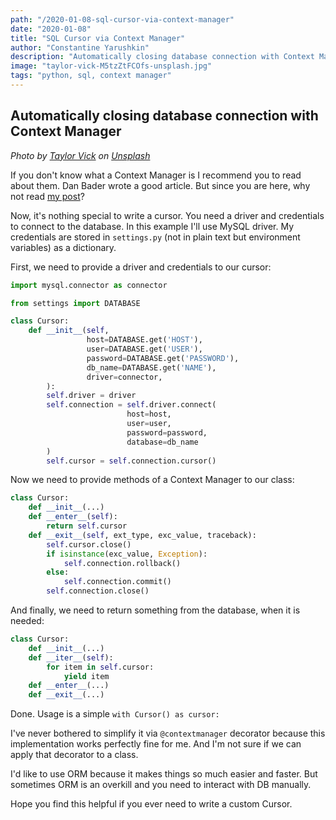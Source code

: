 ```yaml
---
path: "/2020-01-08-sql-cursor-via-context-manager"
date: "2020-01-08"
title: "SQL Cursor via Context Manager"
author: "Constantine Yarushkin"
description: "Automatically closing database connection with Context Manager"
image: "taylor-vick-M5tzZtFCOfs-unsplash.jpg"
tags: "python, sql, context manager"
---
```


## Automatically closing database connection with Context Manager

_Photo by_ [_Taylor Vick_](https://unsplash.com/@tvick?utm_source=unsplash&utm_medium=referral&utm_content=creditCopyText) _on_ [_Unsplash_](https://unsplash.com/@tvick?utm_source=unsplash&utm_medium=referral&utm_content=creditCopyText)

If you don't know what a Context Manager is I recommend you to read about them. Dan Bader wrote a good article. But since you are here, why not read [my post](https://c-v-ya.github.io/blog/2019-11-04-why-context-manager-is-useful)?

Now, it's nothing special to write a cursor. You need a driver and credentials to connect to the database. In this example I'll use MySQL driver. My credentials are stored in `settings.py` (not in plain text but environment variables) as a dictionary.

First, we need to provide a driver and credentials to our cursor:

```python
import mysql.connector as connector

from settings import DATABASE

class Cursor:
    def __init__(self,
                 host=DATABASE.get('HOST'),
                 user=DATABASE.get('USER'),
                 password=DATABASE.get('PASSWORD'),
                 db_name=DATABASE.get('NAME'),
                 driver=connector,
        ):
        self.driver = driver
        self.connection = self.driver.connect(
                          host=host,
                          user=user,
                          password=password,
                          database=db_name
        )
        self.cursor = self.connection.cursor()
```

Now we need to provide methods of a Context Manager to our class:

```python
class Cursor:
    def __init__(...)
    def __enter__(self):
        return self.cursor
    def __exit__(self, ext_type, exc_value, traceback):
        self.cursor.close()
        if isinstance(exc_value, Exception):
            self.connection.rollback()
        else:
            self.connection.commit()
        self.connection.close()
```

And finally, we need to return something from the database, when it is needed:

```python
class Cursor:
    def __init__(...)
    def __iter__(self):
        for item in self.cursor:
            yield item
    def __enter__(...)
    def __exit__(...)
```

Done. Usage is a simple `with Cursor() as cursor:`

I've never bothered to simplify it via `@contextmanager` decorator because this implementation works perfectly fine for me. And I'm not sure if we can apply that decorator to a class.

I'd like to use ORM because it makes things so much easier and faster. But sometimes ORM is an overkill and you need to interact with DB manually.

Hope you find this helpful if you ever need to write a custom Cursor.
